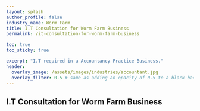 ```yaml
---
layout: splash 
author_profile: false 
industry_name: Worm Farm
title: I.T Consultation for Worm Farm Business
permalink: /it-consultation-for-worm-farm-business

toc: true
toc_sticky: true

excerpt: "I.T required in a Accountancy Practice Business."
header:
  overlay_image: /assets/images/industries/accountant.jpg
  overlay_filter: 0.5 # same as adding an opacity of 0.5 to a black background
---
```


## I.T Consultation for Worm Farm Business